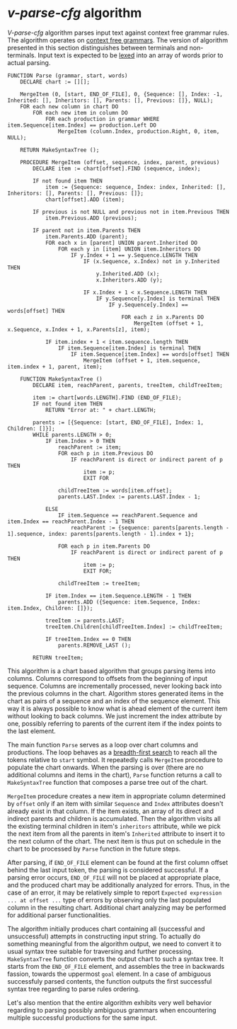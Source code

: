 # *v-parse-cfg* algorithm

*V-parse-cfg* algorithm parses input text against context free grammar rules. The algorithm operates on [context free grammars](https://en.wikipedia.org/wiki/Context-free_grammar). The version of algorithm presented in this section distinguishes between terminals and non-terminals. Input text is expected to be [lexed](https://en.wikipedia.org/wiki/Lexical_analysis) into an array of words prior to actual parsing.

    FUNCTION Parse (grammar, start, words)
        DECLARE chart := [][];
        
        MergeItem (0, [start, END_OF_FILE], 0, {Sequence: [], Index: -1, Inherited: [], Inheritors: [], Parents: [], Previous: []}, NULL);
        FOR each new column in chart DO
            FOR each new item in column DO
                FOR each production in grammar WHERE item.Sequence[item.Index] == production.Left DO
                    MergeItem (column.Index, production.Right, 0, item, NULL);

        RETURN MakeSyntaxTree ();

        PROCEDURE MergeItem (offset, sequence, index, parent, previous)
            DECLARE item := chart[offset].FIND (sequence, index);

            IF not found item THEN
                item := {Sequence: sequence, Index: index, Inherited: [], Inheritors: [], Parents: [], Previous: []};
                chart[offset].ADD (item);

            IF previous is not NULL and previous not in item.Previous THEN
                item.Previous.ADD (previous);

            IF parent not in item.Parents THEN
                item.Parents.ADD (parent);
                FOR each x in [parent] UNION parent.Inherited DO
                    FOR each y in [item] UNION item.Inheritors DO
                        IF y.Index + 1 == y.Sequence.LENGTH THEN
                            IF (x.Sequence, x.Index) not in y.Inherited THEN
                                y.Inherited.ADD (x);
                                x.Inheritors.ADD (y);

                            IF x.Index + 1 < x.Sequence.LENGTH THEN
                                IF y.Sequence[y.Index] is terminal THEN
                                    IF y.Sequence[y.Index] == words[offset] THEN
                                        FOR each z in x.Parents DO
                                            MergeItem (offset + 1, x.Sequence, x.Index + 1, x.Parents[z], item);

                IF item.index + 1 < item.sequence.length THEN
                    IF item.Sequence[item.Index] is terminal THEN
                        IF item.Sequence[item.Index] == words[offset] THEN
                            MergeItem (offset + 1, item.sequence, item.index + 1, parent, item);

        FUNCTION MakeSyntaxTree ()
            DECLARE item, reachParent, parents, treeItem, childTreeItem;
            
            item := chart[words.LENGTH].FIND (END_OF_FILE);
            IF not found item THEN
                RETURN "Error at: " + chart.LENGTH;
            
            parents := [{Sequence: [start, END_OF_FILE], Index: 1, Children: []}];
            WHILE parents.LENGTH > 0;
                IF item.Index > 0 THEN
                    reachParent := item;
                    FOR each p in item.Previous DO
                        IF reachParent is direct or indirect parent of p THEN
                            item := p;
                            EXIT FOR

                    childTreeItem := words[item.offset];
                    parents.LAST.Index := parents.LAST.Index - 1;

                ELSE
                    IF item.Sequence == reachParent.Sequence and item.Index == reachParent.Index - 1 THEN
                        reachParent := {sequence: parents[parents.length - 1].sequence, index: parents[parents.length - 1].index + 1};

                    FOR each p in item.Parents DO
                        IF reachParent is direct or indirect parent of p THEN
                            item := p;
                            EXIT FOR;
                            
                    childTreeItem := treeItem;
                
                IF item.Index == item.Sequence.LENGTH - 1 THEN
                    parents.ADD ({Sequence: item.Sequence, Index: item.Index, Children: []});
                
                treeItem := parents.LAST;
                treeItem.Children[childTreeItem.Index] := childTreeItem;
                
                IF treeItem.Index == 0 THEN
                    parents.REMOVE_LAST ();                
            
            RETURN treeItem;

This algorithm is a chart based algorithm that groups parsing items into columns. Columns correspond to offsets from the beginning of input sequence. Columns are incrementally processed, never looking back into the previous columns in the chart. Algorithm stores generated items in the chart as pairs of a sequence and an index of the sequence element. This way it is always possible to know what is ahead element of the current item without looking to back columns. We just increment the index attribute by one, possibly referring to parents of the current item if the index points to the last element.

The main function `Parse` serves as a loop over chart columns and productions. The loop behaves as a [breadth-first search](https://en.wikipedia.org/wiki/Breadth-first_search) to reach all the tokens relative to `start` symbol. It repeatedly calls `MergeItem` procedure to populate the chart onwards. When the parsing is over (there are no additional columns and items in the chart), `Parse` function returns a call to `MakeSyntaxTree` function that composes a parse tree out of the chart.

`MergeItem` procedure creates a new item in appropriate column determined by `offset` only if an item with similar `Sequence` and `Index` attributes doesn't already exist in that column. If the item exists, an array of its direct and indirect parents and children is accumulated. Then the algorithm visits all the existing terminal children in item's `inheritors` attribute, while we pick the next item from all the parents in item's `Inherited` attribute to insert it to the next column of the chart. The next item is thus put on schedule in the chart to be processed by `Parse` function in the future steps.

After parsing, if `END_OF_FILE` element can be found at the first column offset behind the last input token, the parsing is considered successful. If a parsing error occurs, `END_OF_FILE` will not be placed at appropriate place, and the produced chart may be additionally analyzed for errors. Thus, in the case of an error, it may be relatively simple to report `Expected expression ... at offset ...` type of errors by observing only the last populated column in the resulting chart. Additional chart analyzing may be performed for additional parser functionalities.

The algorithm initially produces chart containing all (successful and unsuccessful) attempts in constructing input string. To actually do something meaningful from the algorithm output, we need to convert it to usual syntax tree suitable for traversing and further processing. `MakeSyntaxTree` function converts the output chart to such a syntax tree. It starts from the `END_OF_FILE` element, and assembles the tree in backwards fassion, towards the uppermost `goal` element. In a case of ambiguous successfuly parsed contents, the function outputs the first successful syntax tree regarding to parse rules ordering.

Let's also mention that the entire algorithm exhibits very well behavior regarding to parsing possibly ambiguous grammars when encountering multiple successful productions for the same input.


